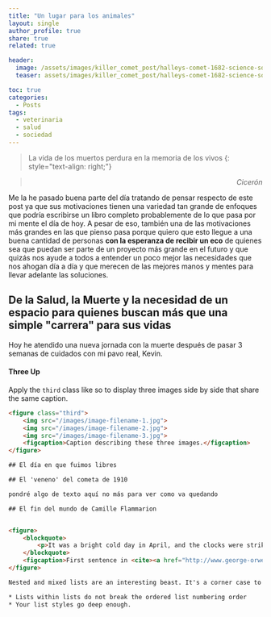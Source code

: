 ```yaml
---
title: "Un lugar para los animales"
layout: single
author_profile: true
share: true
related: true

header:
  image: /assets/images/killer_comet_post/halleys-comet-1682-science-source.jpg
  teaser: assets/images/killer_comet_post/halleys-comet-1682-science-source.jpg

toc: true
categories:
  - Posts
tags:
  - veterinaria
  - salud
  - sociedad
---
```


> La vida de los muertos perdura en la memoria de los vivos
{: style="text-align: right;"}

> <cite style="text-align: right; display: block;">Cicerón</cite>

Me la he pasado buena parte del día tratando de pensar respecto de este post ya que sus motivaciones tienen una variedad tan grande de enfoques que podría escribirse un libro completo probablemente de lo que pasa por mi mente el día de hoy. A pesar de eso, también una de las motivaciones más grandes en las que pienso pasa porque quiero que esto llegue a una buena cantidad de personas **con la esperanza de recibir un eco** de quienes sea que puedan ser parte de un proyecto más grande en el futuro y que quizás nos ayude a todos a entender un poco mejor las necesidades que nos ahogan día a día y que merecen de las mejores manos y mentes para llevar adelante las soluciones. 

## De la Salud, la Muerte y la necesidad de un espacio para quienes buscan más que una simple "carrera" para sus vidas

Hoy he atendido una nueva jornada con la muerte después de pasar 3 semanas de cuidados con mi pavo real, Kevin. 

#### Three Up

Apply the `third` class like so to display three images side by side that share the same caption.

```html
<figure class="third">
	<img src="/images/image-filename-1.jpg">
	<img src="/images/image-filename-2.jpg">
	<img src="/images/image-filename-3.jpg">
	<figcaption>Caption describing these three images.</figcaption>
</figure>

## El día en que fuimos libres

## El 'veneno' del cometa de 1910

pondré algo de texto aquí no más para ver como va quedando

## El fin del mundo de Camille Flammarion


<figure>
    <blockquote>
        <p>It was a bright cold day in April, and the clocks were striking thirteen.</p>
    </blockquote>
    <figcaption>First sentence in <cite><a href="http://www.george-orwell.org/1984/0.html">Nineteen Eighty-Four</a></cite> by George Orwell (Part 1, Chapter 1).</figcaption>
</figure>

Nested and mixed lists are an interesting beast. It's a corner case to make sure that

* Lists within lists do not break the ordered list numbering order
* Your list styles go deep enough.
